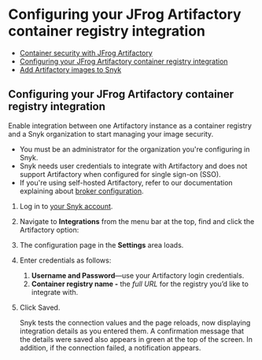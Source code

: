 # Configuring your JFrog Artifactory container registry integration

* [ Container security with JFrog Artifactory](/hc/en-us/articles/360004302837-Container-security-with-JFrog-Artifactory)
* [ Configuring your JFrog Artifactory container registry integration](/hc/en-us/articles/360003915998-Configuring-your-JFrog-Artifactory-container-registry-integration)
* [ Add Artifactory images to Snyk](/hc/en-us/articles/360003916018-Add-Artifactory-images-to-Snyk)

##  Configuring your JFrog Artifactory container registry integration

Enable integration between one Artifactory instance as a container registry and a Snyk organization to start managing your image security.

* You must be an administrator for the organization you're configuring in Snyk.
* Snyk needs user credentials to integrate with Artifactory and does not support Artifactory when configured for single sign-on \(SSO\).
* If you're using self-hosted Artifactory, refer to our documentation explaining about [broker configuration](https://support.snyk.io/hc/en-us/articles/360017040957-Snyk-integration-to-self-hosted-container-registries). 

1. Log in to [your Snyk account](https://app.snyk.io/).
2. Navigate to **Integrations** from the menu bar at the top, find and click the Artifactory option:
3. The configuration page in the **Settings** area loads.
4. Enter credentials as follows:
   1. **Username and Password**—use your Artifactory login credentials.
   2. **Container registry name -** the _full URL_ for the registry you’d like to integrate with.
5. Click Saved.

   Snyk tests the connection values and the page reloads, now displaying integration details as you entered them. A confirmation message that the details were saved also appears in green at the top of the screen. In addition, if the connection failed, a notification appears.

